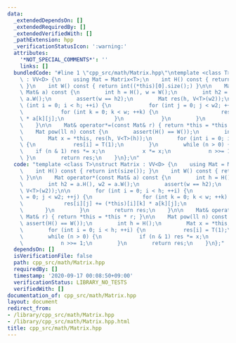 ```yaml
---
data:
  _extendedDependsOn: []
  _extendedRequiredBy: []
  _extendedVerifiedWith: []
  _pathExtension: hpp
  _verificationStatusIcon: ':warning:'
  attributes:
    '*NOT_SPECIAL_COMMENTS*': ''
    links: []
  bundledCode: "#line 1 \"cpp_src/math/Matrix.hpp\"\ntemplate <class T>\nstruct Matrix\
    \ : VV<D> {\n    using Mat = Matrix<T>;\n    int H() const { return int(size());\
    \ }\n    int W() const { return int((*this)[0].size();) }\n\n    Mat operator*(const\
    \ Mat& a) const {\n        int h = H(), w = W();\n        int h2 = a.H(), w2 =\
    \ a.W();\n        assert(w == h2);\n        Mat res(h, V<T>(w2));\n\n        for\
    \ (int i = 0; i < h; ++i) {\n            for (int j = 0; j < w2; ++j) {\n    \
    \            for (int k = 0; k < w; ++k) {\n                    res[i][j] += (*this)[i][k]\
    \ * a[k][j];\n                }\n            }\n        }\n        return res;\n\
    \    }\n\n    Mat& operator*=(const Mat& r) { return *this = *this * r; }\n\n\
    \    Mat pow(ll n) const {\n        assert(H() == W());\n        int h = H();\n\
    \        Mat x = *this, res(h, V<T>(h));\n        for (int i = 0; i < h; ++i)\
    \ {\n            res[i] = T(1);\n        }\n        while (n > 0) {\n        \
    \    if (n & 1) res *= x;\n            x *= x;\n            n >>= 1;\n       \
    \ }\n        return res;\n    }\n};\n"
  code: "template <class T>\nstruct Matrix : VV<D> {\n    using Mat = Matrix<T>;\n\
    \    int H() const { return int(size()); }\n    int W() const { return int((*this)[0].size();)\
    \ }\n\n    Mat operator*(const Mat& a) const {\n        int h = H(), w = W();\n\
    \        int h2 = a.H(), w2 = a.W();\n        assert(w == h2);\n        Mat res(h,\
    \ V<T>(w2));\n\n        for (int i = 0; i < h; ++i) {\n            for (int j\
    \ = 0; j < w2; ++j) {\n                for (int k = 0; k < w; ++k) {\n       \
    \             res[i][j] += (*this)[i][k] * a[k][j];\n                }\n     \
    \       }\n        }\n        return res;\n    }\n\n    Mat& operator*=(const\
    \ Mat& r) { return *this = *this * r; }\n\n    Mat pow(ll n) const {\n       \
    \ assert(H() == W());\n        int h = H();\n        Mat x = *this, res(h, V<T>(h));\n\
    \        for (int i = 0; i < h; ++i) {\n            res[i] = T(1);\n        }\n\
    \        while (n > 0) {\n            if (n & 1) res *= x;\n            x *= x;\n\
    \            n >>= 1;\n        }\n        return res;\n    }\n};"
  dependsOn: []
  isVerificationFile: false
  path: cpp_src/math/Matrix.hpp
  requiredBy: []
  timestamp: '2020-09-17 00:08:50+09:00'
  verificationStatus: LIBRARY_NO_TESTS
  verifiedWith: []
documentation_of: cpp_src/math/Matrix.hpp
layout: document
redirect_from:
- /library/cpp_src/math/Matrix.hpp
- /library/cpp_src/math/Matrix.hpp.html
title: cpp_src/math/Matrix.hpp
---
```

